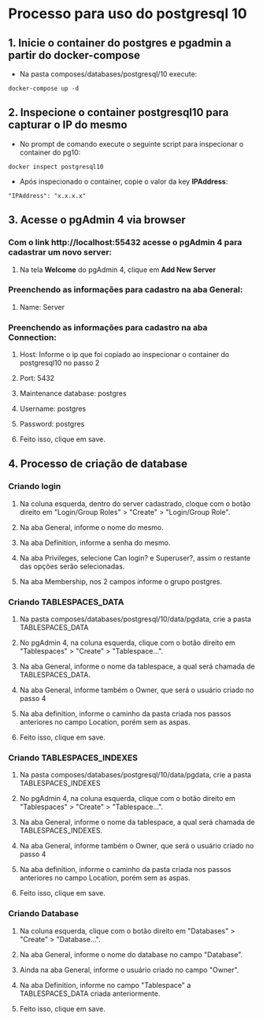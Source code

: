 # Processo para uso do postgresql 10

## 1. Inicie o container do postgres e pgadmin a partir do docker-compose

* Na pasta composes/databases/postgresql/10 execute: 

`docker-compose up -d`

## 2. Inspecione o container postgresql10 para capturar o IP do mesmo

* No prompt de comando execute o seguinte script para inspecionar o container do pg10:

`docker inspect postgresql10`

* Após inspecionado o container, copie o valor da key **IPAddress**:

`"IPAddress": "x.x.x.x"`

## 3. Acesse o pgAdmin 4 via browser

### Com o link http://localhost:55432 acesse o pgAdmin 4 para cadastrar um novo server:

1. Na tela **Welcome** do pgAdmin 4, clique em **Add New Server**

### Preenchendo as informações para cadastro na aba General:

1. Name: Server

### Preenchendo as informações para cadastro na aba Connection:

1. Host: Informe o ip que foi copiado ao inspecionar o container do postgresql10 no passo 2

2. Port: 5432

3. Maintenance database: postgres

4. Username: postgres

5. Password: postgres

6. Feito isso, clique em save.

## 4. Processo de criação de database

### Criando login

1. Na coluna esquerda, dentro do server cadastrado, cloque com o botão direito em "Login/Group Roles" > "Create" > "Login/Group Role".

2. Na aba General, informe o nome do mesmo.

3. Na aba Definition, informe a senha do mesmo.

4. Na aba Privileges, selecione Can login? e Superuser?, assim o restante das opções serão selecionadas.

5. Na aba Membership, nos 2 campos informe o grupo postgres.

### Criando TABLESPACES_DATA

1. Na pasta composes/databases/postgresql/10/data/pgdata, crie a pasta TABLESPACES_DATA

2. No pgAdmin 4, na coluna esquerda, clique com o botão direito em "Tablespaces" > "Create" > "Tablespace...".

3. Na aba General, informe o nome da tablespace, a qual será chamada de TABLESPACES_DATA.

4. Na aba General, informe também o Owner, que será o usuário criado no passo 4

5. Na aba definition, informe o caminho da pasta criada nos passos anteriores no campo Location, porém sem as aspas.

6. Feito isso, clique em save.

### Criando TABLESPACES_INDEXES

1. Na pasta composes/databases/postgresql/10/data/pgdata, crie a pasta TABLESPACES_INDEXES

2. No pgAdmin 4, na coluna esquerda, clique com o botão direito em "Tablespaces" > "Create" > "Tablespace...".

3. Na aba General, informe o nome da tablespace, a qual será chamada de TABLESPACES_INDEXES.

4. Na aba General, informe também o Owner, que será o usuário criado no passo 4

5. Na aba definition, informe o caminho da pasta criada nos passos anteriores no campo Location, porém sem as aspas.

6. Feito isso, clique em save.

### Criando Database

1. Na coluna esquerda, clique com o botão direito em "Databases" > "Create" > "Database...".

2. Na aba General, informe o nome do database no campo "Database".

3. Ainda na aba General, informe o usuário criado no campo "Owner".

4. Na aba Definition, informe no campo "Tablespace" a TABLESPACES_DATA criada anteriormente.

5. Feito isso, clique em save.